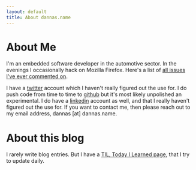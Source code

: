 ```yaml
---
layout: default
title: About dannas.name
---
```


# About Me
I'm an embedded software developer in the automotive sector. In the evenings I occasionally hack on Mozilla Firefox. Here's a list of [all issues I've ever commented on](https://bugzilla.mozilla.org/buglist.cgi?query_format=advanced&emailtype1=exact&emaillongdesc1=1&email1=dannas%40dannas.name&list_id=13734517).

I have a [twitter](https://twitter.com/dannas_) account which I haven't really figured out the use for. I do push code from time to time to [github](https://github.com/dannas) but it's most likely unpolished an experimental. I do have a [linkedin](https://linkedin.com/in/dannas) account as well, and that I really haven't figured out the use for. If you want to contact me, then please reach out to my email address, dannas [at] dannas.name.

# About this blog
I rarely write blog entries. But I have a [TIL, Today I Learned page](/TIL.html), that I try to update daily.


